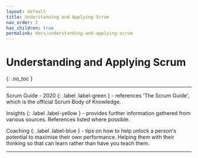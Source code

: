 ```yaml
---
layout: default
title: Understanding and Applying Scrum
nav_order: 2
has_children: true
permalink: docs/understanding-and-applying-scrum
---
```


# Understanding and Applying Scrum

{: .no_toc }

---

Scrum Guide - 2020
{: .label .label-green } - references 'The Scrum Guide', which is the official Scrum Body of Knowledge.

Insights
{: .label .label-yellow } - provides further information gathered from various sources. References listed where possible.

Coaching
{: .label .label-blue } - tips on how to help unlock a person's potential to maximise their own performance. Helping them with their thinking so that can learn rather than have you teach them.

---
